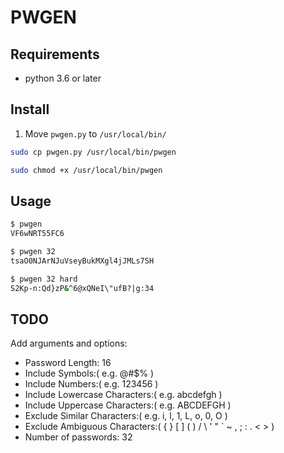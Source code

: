 # PWGEN

## Requirements

- python 3.6 or later

## Install

1. Move `pwgen.py` to `/usr/local/bin/`

```bash
sudo cp pwgen.py /usr/local/bin/pwgen
```

```bash
sudo chmod +x /usr/local/bin/pwgen
```

## Usage

```bash
$ pwgen
VF6wNRT55FC6
```

```bash
$ pwgen 32
tsaO0NJArNJuVseyBukMXgl4jJMLs7SH
```

```bash
$ pwgen 32 hard
S2Kp-n:Qd}zP&^6@xQNeI\"ufB?|g:34
```

## TODO

Add arguments and options:

- Password Length: 16
- Include Symbols:( e.g. @#$% )
- Include Numbers:( e.g. 123456 )
- Include Lowercase Characters:( e.g. abcdefgh )
- Include Uppercase Characters:( e.g. ABCDEFGH )
- Exclude Similar Characters:( e.g. i, l, 1, L, o, 0, O )
- Exclude Ambiguous Characters:( { } [ ] ( ) / \ ' " ` ~ , ; : . < > )
- Number of passwords: 32
